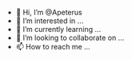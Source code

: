 - 👋 Hi, I’m @Apeterus
- 👀 I’m interested in ...
- 🌱 I’m currently learning ...
- 💞️ I’m looking to collaborate on ...
- 📫 How to reach me ...

<!---
Apeterus/Apeterus is a ✨ special ✨ repository because its `README.md` (this file) appears on your GitHub profile.
You can click the Preview link to take a look at your changes.
--->
